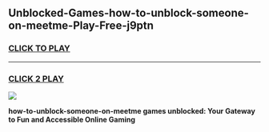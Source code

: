 
## Unblocked-Games-how-to-unblock-someone-on-meetme-Play-Free-j9ptn
<h3>
<a href="https://premium76.site?title=how-to-unblock-someone-on-meetme&ref=18A1">CLICK TO PLAY</a></h3>
<hr>

<h3>
<a href="https://premium76.site?title=how-to-unblock-someone-on-meetme&ref=18A1">CLICK 2 PLAY</a>
  
</h3>

<a href="https://premium76.site?title=how-to-unblock-someone-on-meetme&ref=18A1"><img src="https://clearcache.store/games.png"></a>


**how-to-unblock-someone-on-meetme games unblocked: Your Gateway to Fun and Accessible Online Gaming**

